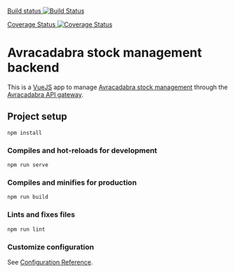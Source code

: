 
[Build status ![Build Status](
https://github.com/avracadabra/backend/workflows/pipline/badge.svg?branch=master)](
https://github.com/avracadabra/backend/actions?query=branch%3Amaster)

[Coverage Status ![Coverage Status](
https://coveralls.io/repos/github/avracadabra/backend/badge.svg?branch=master)](
https://coveralls.io/github/avracadabra/backend?branch=master)


# Avracadabra stock management backend

This is a [VueJS](https://vuejs.org) app to manage
[Avracadabra stock management](https://github.com/avracadabra/stock) through
the [Avracadabra API gateway](https://github.com/avracadabra/api-gateway).

## Project setup
```
npm install
```

### Compiles and hot-reloads for development
```
npm run serve
```

### Compiles and minifies for production
```
npm run build
```

### Lints and fixes files
```
npm run lint
```

### Customize configuration
See [Configuration Reference](https://cli.vuejs.org/config/).
